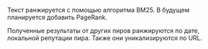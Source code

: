 Текст ранжируется с помощью алгоритма BM25. В будущем планируется добавить PageRank.

Полученные результаты от других пиров ранжируются по дате, локальной репутации пира. Также они уникализируются по URL.